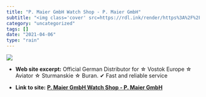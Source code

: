 ```yaml
---
title: "P. Maier GmbH Watch Shop - P. Maier GmbH"
subtitle: "<img class='cover' src=https://rdl.ink/render/https%3A%2F%2Fwww.maier-uhren.de>"
category: "uncategorized"
tags: []
date: "2021-04-06"
type: "rain"
---
```

<img class="cover" src=https://rdl.ink/render/https%3A%2F%2Fwww.maier-uhren.de>



* **Web site excerpt:** Official German Distributor for ☆ Vostok Europe ☆ Aviator ☆ Sturmanskie ☆ Buran. ✔ Fast and reliable service

* **Link to site:** **[P. Maier GmbH Watch Shop - P. Maier GmbH](https://www.maier-uhren.de)**